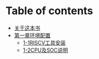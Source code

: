 # Table of contents

* [关于这本书]( README.md )
* [第一章环境配置]( Chap1/1-0-environment.md )
	* [1-1RISCV工具安装]( Chap1/1-1-riscv.md )
	* [1-2CPU及SOC说明]( Chap1/1-2-cpu.md)

